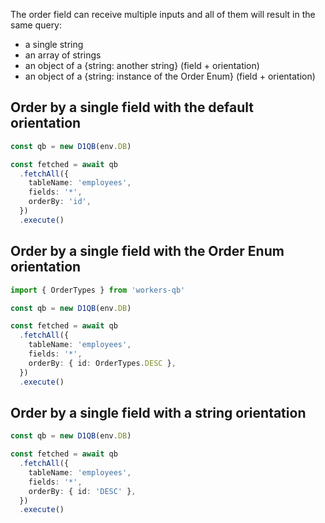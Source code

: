 The order field can receive multiple inputs and all of them will result in the same query:

- a single string
- an array of strings
- an object of a {string: another string} (field + orientation)
- an object of a {string: instance of the Order Enum} (field + orientation)

## Order by a single field with the default orientation

```ts
const qb = new D1QB(env.DB)

const fetched = await qb
  .fetchAll({
    tableName: 'employees',
    fields: '*',
    orderBy: 'id',
  })
  .execute()
```

## Order by a single field with the Order Enum orientation

```ts
import { OrderTypes } from 'workers-qb'

const qb = new D1QB(env.DB)

const fetched = await qb
  .fetchAll({
    tableName: 'employees',
    fields: '*',
    orderBy: { id: OrderTypes.DESC },
  })
  .execute()
```

## Order by a single field with a string orientation

```ts
const qb = new D1QB(env.DB)

const fetched = await qb
  .fetchAll({
    tableName: 'employees',
    fields: '*',
    orderBy: { id: 'DESC' },
  })
  .execute()
```
